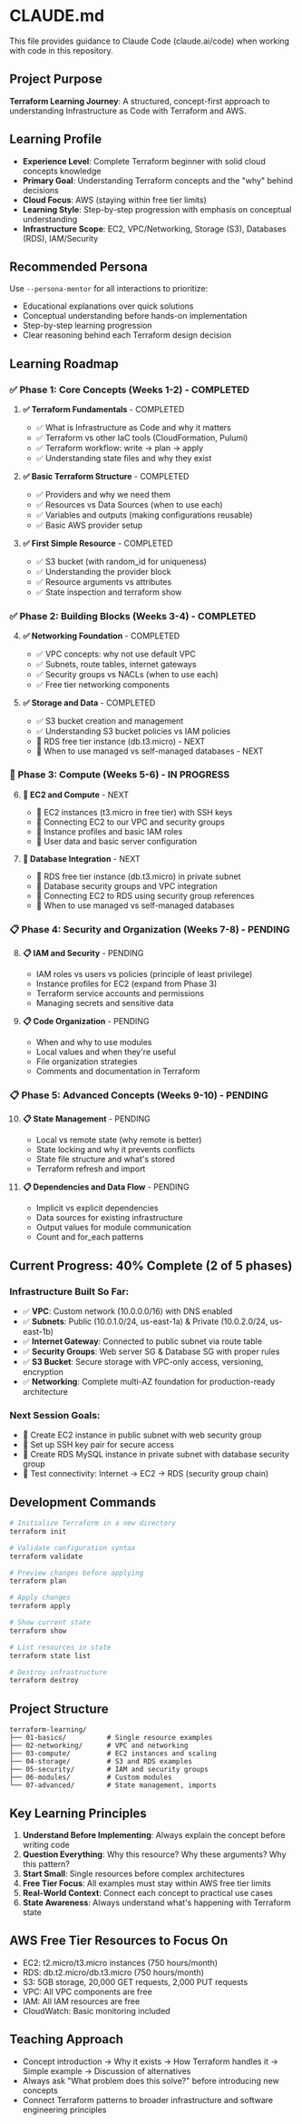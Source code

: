 # CLAUDE.md

This file provides guidance to Claude Code (claude.ai/code) when working with code in this repository.

## Project Purpose
**Terraform Learning Journey**: A structured, concept-first approach to understanding Infrastructure as Code with Terraform and AWS.

## Learning Profile
- **Experience Level**: Complete Terraform beginner with solid cloud concepts knowledge
- **Primary Goal**: Understanding Terraform concepts and the "why" behind decisions
- **Cloud Focus**: AWS (staying within free tier limits)
- **Learning Style**: Step-by-step progression with emphasis on conceptual understanding
- **Infrastructure Scope**: EC2, VPC/Networking, Storage (S3), Databases (RDS), IAM/Security

## Recommended Persona
Use `--persona-mentor` for all interactions to prioritize:
- Educational explanations over quick solutions
- Conceptual understanding before hands-on implementation
- Step-by-step learning progression
- Clear reasoning behind each Terraform design decision

## Learning Roadmap

### ✅ Phase 1: Core Concepts (Weeks 1-2) - COMPLETED
1. **✅ Terraform Fundamentals** - COMPLETED
   - ✅ What is Infrastructure as Code and why it matters
   - ✅ Terraform vs other IaC tools (CloudFormation, Pulumi)  
   - ✅ Terraform workflow: write → plan → apply
   - ✅ Understanding state files and why they exist

2. **✅ Basic Terraform Structure** - COMPLETED
   - ✅ Providers and why we need them
   - ✅ Resources vs Data Sources (when to use each)
   - ✅ Variables and outputs (making configurations reusable)
   - ✅ Basic AWS provider setup

3. **✅ First Simple Resource** - COMPLETED
   - ✅ S3 bucket (with random_id for uniqueness)
   - ✅ Understanding the provider block
   - ✅ Resource arguments vs attributes  
   - ✅ State inspection and terraform show

### ✅ Phase 2: Building Blocks (Weeks 3-4) - COMPLETED
4. **✅ Networking Foundation** - COMPLETED
   - ✅ VPC concepts: why not use default VPC
   - ✅ Subnets, route tables, internet gateways
   - ✅ Security groups vs NACLs (when to use each)
   - ✅ Free tier networking components

5. **✅ Storage and Data** - COMPLETED  
   - ✅ S3 bucket creation and management
   - ✅ Understanding S3 bucket policies vs IAM policies
   - 🔄 RDS free tier instance (db.t3.micro) - NEXT
   - 🔄 When to use managed vs self-managed databases - NEXT

### 🔄 Phase 3: Compute (Weeks 5-6) - IN PROGRESS
6. **🔄 EC2 and Compute** - NEXT
   - 🔄 EC2 instances (t3.micro in free tier) with SSH keys
   - 🔄 Connecting EC2 to our VPC and security groups
   - 🔄 Instance profiles and basic IAM roles
   - 🔄 User data and basic server configuration

7. **🔄 Database Integration** - NEXT
   - 🔄 RDS free tier instance (db.t3.micro) in private subnet
   - 🔄 Database security groups and VPC integration
   - 🔄 Connecting EC2 to RDS using security group references
   - 🔄 When to use managed vs self-managed databases

### 📋 Phase 4: Security and Organization (Weeks 7-8) - PENDING
8. **📋 IAM and Security** - PENDING
   - IAM roles vs users vs policies (principle of least privilege)
   - Instance profiles for EC2 (expand from Phase 3)
   - Terraform service accounts and permissions
   - Managing secrets and sensitive data

9. **📋 Code Organization** - PENDING
   - When and why to use modules
   - Local values and when they're useful
   - File organization strategies
   - Comments and documentation in Terraform

### 📋 Phase 5: Advanced Concepts (Weeks 9-10) - PENDING
10. **📋 State Management** - PENDING
    - Local vs remote state (why remote is better)
    - State locking and why it prevents conflicts
    - State file structure and what's stored
    - Terraform refresh and import

11. **📋 Dependencies and Data Flow** - PENDING
    - Implicit vs explicit dependencies
    - Data sources for existing infrastructure
    - Output values for module communication
    - Count and for_each patterns

## Current Progress: 40% Complete (2 of 5 phases)

### Infrastructure Built So Far:
- ✅ **VPC**: Custom network (10.0.0.0/16) with DNS enabled
- ✅ **Subnets**: Public (10.0.1.0/24, us-east-1a) & Private (10.0.2.0/24, us-east-1b) 
- ✅ **Internet Gateway**: Connected to public subnet via route table
- ✅ **Security Groups**: Web server SG & Database SG with proper rules
- ✅ **S3 Bucket**: Secure storage with VPC-only access, versioning, encryption
- ✅ **Networking**: Complete multi-AZ foundation for production-ready architecture

### Next Session Goals:
- 🔄 Create EC2 instance in public subnet with web security group
- 🔄 Set up SSH key pair for secure access
- 🔄 Create RDS MySQL instance in private subnet with database security group
- 🔄 Test connectivity: Internet → EC2 → RDS (security group chain)

## Development Commands
```bash
# Initialize Terraform in a new directory
terraform init

# Validate configuration syntax
terraform validate

# Preview changes before applying
terraform plan

# Apply changes
terraform apply

# Show current state
terraform show

# List resources in state
terraform state list

# Destroy infrastructure
terraform destroy
```

## Project Structure
```
terraform-learning/
├── 01-basics/          # Single resource examples
├── 02-networking/      # VPC and networking
├── 03-compute/         # EC2 instances and scaling
├── 04-storage/         # S3 and RDS examples
├── 05-security/        # IAM and security groups
├── 06-modules/         # Custom modules
└── 07-advanced/        # State management, imports
```

## Key Learning Principles
1. **Understand Before Implementing**: Always explain the concept before writing code
2. **Question Everything**: Why this resource? Why these arguments? Why this pattern?
3. **Start Small**: Single resources before complex architectures
4. **Free Tier Focus**: All examples must stay within AWS free tier limits
5. **Real-World Context**: Connect each concept to practical use cases
6. **State Awareness**: Always understand what's happening with Terraform state

## AWS Free Tier Resources to Focus On
- EC2: t2.micro/t3.micro instances (750 hours/month)
- RDS: db.t2.micro/db.t3.micro (750 hours/month)
- S3: 5GB storage, 20,000 GET requests, 2,000 PUT requests
- VPC: All VPC components are free
- IAM: All IAM resources are free
- CloudWatch: Basic monitoring included

## Teaching Approach
- Concept introduction → Why it exists → How Terraform handles it → Simple example → Discussion of alternatives
- Always ask "What problem does this solve?" before introducing new concepts
- Connect Terraform patterns to broader infrastructure and software engineering principles
